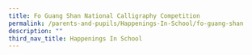 ```yaml
---
title: Fo Guang Shan National Calligraphy Competition
permalink: /parents-and-pupils/Happenings-In-School/fo-guang-shan
description: ""
third_nav_title: Happenings In School
---
```

